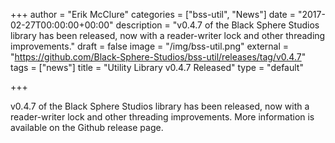 +++
author = "Erik McClure"
categories = ["bss-util", "News"]
date = "2017-02-27T00:00:00+00:00"
description = "v0.4.7 of the Black Sphere Studios library has been released, now with a reader-writer lock and other threading improvements."
draft = false
image = "/img/bss-util.png"
external = "https://github.com/Black-Sphere-Studios/bss-util/releases/tag/v0.4.7"
tags = ["news"]
title = "Utility Library v0.4.7 Released"
type = "default"

+++

v0.4.7 of the Black Sphere Studios library has been released, now with a reader-writer lock and other threading improvements. More information is available on the Github release page.
